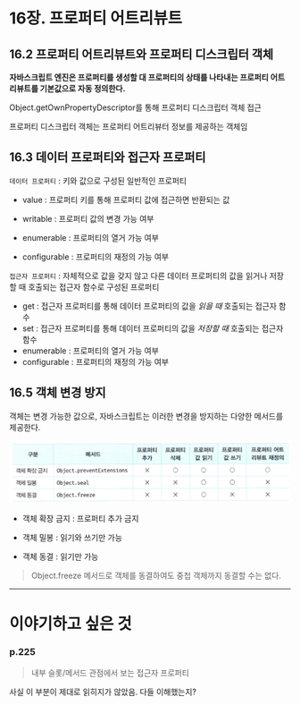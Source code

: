 # 16장. 프로퍼티 어트리뷰트

## 16.2 프로퍼티 어트리뷰트와 프로퍼티 디스크립터 객체

**자바스크립트 엔진은 프로퍼티를 생성할 대 프로퍼티의 상태를 나타내는 프로퍼티 어트리뷰트를 기본값으로 자동 정의한다.**

Object.getOwnPropertyDescriptor를 통해 프로퍼티 디스크립터 객체 접근

프로퍼티 디스크립터 객체는 프로퍼티 어트리뷰터 정보를 제공하는 객체임

## 16.3 데이터 프로퍼티와 접근자 프로퍼티

`데이터 프로퍼티` : 키와 값으로 구성된 일반적인 프로퍼티

- value : 프로퍼티 키를 통해 프로퍼티 값에 접근하면 반환되는 값

- writable : 프로퍼티 값의 변경 가능 여부
- enumerable : 프로퍼티의 열거 가능 여부
- configurable : 프로퍼티의 재정의 가능 여부

`접근자 프로퍼티` : 자체적으로 값을 갖지 않고 다른 데이터 프로퍼티의 값을 읽거나 저장할 때 호출되는 접근자 함수로 구성된 프로퍼티

- get : 접근자 프로퍼티를 통해 데이터 프로퍼티의 값을 _읽을 때_ 호출되는 접근자 함수
- set : 접근자 프로퍼티를 통해 데이터 프로퍼티의 값을 _저장할 때_ 호출되는 접근자 함수
- enumerable : 프로퍼티의 열거 가능 여부
- configurable : 프로퍼티의 재정의 가능 여부

## 16.5 객체 변경 방지

객체는 변경 가능한 값으로, 자바스크립트는 이러한 변경을 방지하는 다양한 메서드를 제공한다.

![객체 변경 방지 메서드](./객체변경방지메서드.png)

- 객체 확장 금지 : 프로퍼티 추가 금지

- 객체 밀봉 : 읽기와 쓰기만 가능
- 객체 동결 : 읽기만 가능

> Object.freeze 메서드로 객체를 동결하여도 중첩 객체까지 동결할 수는 없다.

---

# 이야기하고 싶은 것

### p.225

> 내부 슬롯/메서드 관점에서 보는 접근자 프로퍼티

사실 이 부분이 제대로 읽히지가 않았음. 다들 이해했는지?
